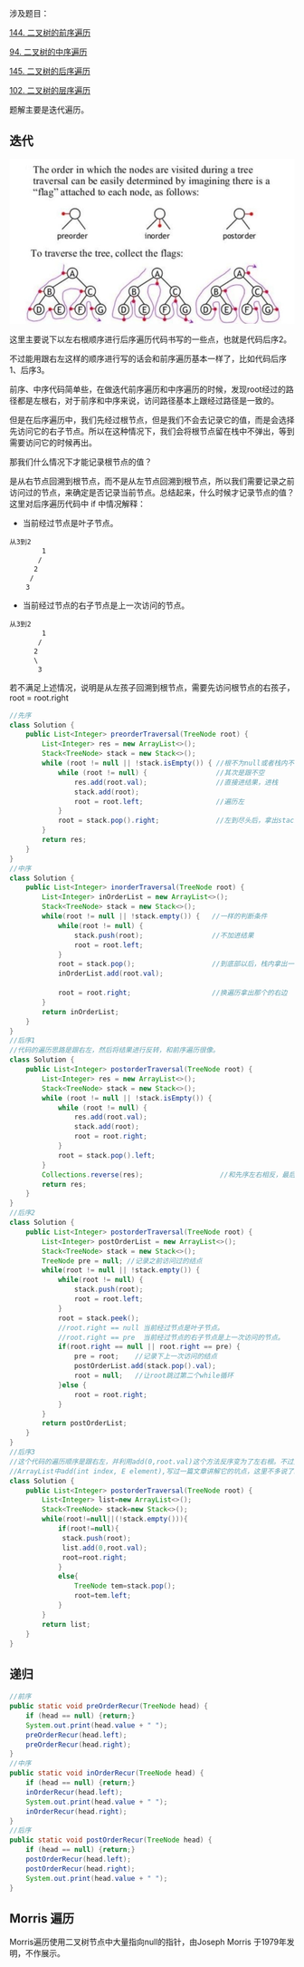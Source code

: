 涉及题目：

[144. 二叉树的前序遍历](https://leetcode-cn.com/problems/binary-tree-preorder-traversal/)

[94. 二叉树的中序遍历](https://leetcode-cn.com/problems/binary-tree-inorder-traversal/)

[145. 二叉树的后序遍历](https://leetcode-cn.com/problems/binary-tree-postorder-traversal/)

[102. 二叉树的层序遍历](https://leetcode-cn.com/problems/binary-tree-level-order-traversal/)



题解主要是迭代遍历。





## 迭代



![1612178323166](../../../../assets/1612178323166.png)



这里主要说下以左右根顺序进行后序遍历代码书写的一些点，也就是代码后序2。

不过能用跟右左这样的顺序进行写的话会和前序遍历基本一样了，比如代码后序1、后序3。

前序、中序代码简单些，在做迭代前序遍历和中序遍历的时候，发现root经过的路径都是左根右，对于前序和中序来说，访问路径基本上跟经过路径是一致的。

但是在后序遍历中，我们先经过根节点，但是我们不会去记录它的值，而是会选择先访问它的右子节点。所以在这种情况下，我们会将根节点留在栈中不弹出，等到需要访问它的时候再出。

那我们什么情况下才能记录根节点的值？

是从右节点回溯到根节点，而不是从左节点回溯到根节点，所以我们需要记录之前访问过的节点，来确定是否记录当前节点。总结起来，什么时候才记录节点的值？这里对后序遍历代码中 if 中情况解释：

- 当前经过节点是叶子节点。

````
从3到2
		1           
       /         
      2          
     /    
    3 
````



- 当前经过节点的右子节点是上一次访问的节点。

````
从3到2
		1           
       /         
      2   
      \   
       3 
````



若不满足上述情况，说明是从左孩子回溯到根节点，需要先访问根节点的右孩子，root = root.right

````java
//先序
class Solution {
    public List<Integer> preorderTraversal(TreeNode root) {
        List<Integer> res = new ArrayList<>();
        Stack<TreeNode> stack = new Stack<>();
        while (root != null || !stack.isEmpty()) { //根不为null或者栈内不空。
            while (root != null) {				   //其次是跟不空
                res.add(root.val);				   //直接进结果，进栈
                stack.add(root);
                root = root.left;				   //遍历左
            }
            root = stack.pop().right;			   //左到尽头后，拿出stack缓存的根节点，遍历右
        }
        return res;
    }
}
//中序
class Solution {
    public List<Integer> inorderTraversal(TreeNode root) {
        List<Integer> inOrderList = new ArrayList<>();  
        Stack<TreeNode> stack = new Stack<>();  
        while(root != null || !stack.empty()) {   //一样的判断条件
            while(root != null) {  				  
                stack.push(root); 				  //不加进结果
                root = root.left;   
            }
            root = stack.pop();					  //到底部以后，栈内拿出一个加进结果
            inOrderList.add(root.val);
            
            root = root.right;    				  //换遍历拿出那个的右边
        }
        return inOrderList;
    }  
}
//后序1
//代码的遍历思路是跟右左，然后将结果进行反转，和前序遍历很像。
class Solution {
    public List<Integer> postorderTraversal(TreeNode root) {
        List<Integer> res = new ArrayList<>();
        Stack<TreeNode> stack = new Stack<>();
        while (root != null || !stack.isEmpty()) {
            while (root != null) {
                res.add(root.val);
                stack.add(root);
                root = root.right;
            }
            root = stack.pop().left;
        }
        Collections.reverse(res);					//和先序左右相反，最后反转下。
        return res;
    }
}
//后序2
class Solution {
    public List<Integer> postorderTraversal(TreeNode root) {
        List<Integer> postOrderList = new ArrayList<>();    
        Stack<TreeNode> stack = new Stack<>();  
        TreeNode pre = null; //记录之前访问过的结点
        while(root != null || !stack.empty()) {
            while(root != null) {   
                stack.push(root);
                root = root.left;
            }
            root = stack.peek();
            //root.right == null 当前经过节点是叶子节点。
            //root.right == pre	 当前经过节点的右子节点是上一次访问的节点。
            if(root.right == null || root.right == pre) {       
                pre = root;    //记录下上一次访问的结点
                postOrderList.add(stack.pop().val); 
                root = null;   //让root跳过第二个while循环
            }else {
                root = root.right;     
            }
        }
        return postOrderList;    
    }
}
//后序3
//这个代码的遍历顺序是跟右左，并利用add(0,root.val)这个方法反序变为了左右根。不过整体推荐后序1。
//ArrayList中add(int index, E element),写过一篇文章讲解它的坑点，这里不多说了。
class Solution {
    public List<Integer> postorderTraversal(TreeNode root) {
        List<Integer> list=new ArrayList<>();
        Stack<TreeNode> stack=new Stack<>();
        while(root!=null||(!stack.empty())){
            if(root!=null){
             stack.push(root);
             list.add(0,root.val);
             root=root.right;
            }
            else{
                TreeNode tem=stack.pop();
                root=tem.left;
            }
        }
        return list;
    }
}
````



## 递归

```java
//前序
public static void preOrderRecur(TreeNode head) {
    if (head == null) {return;}
    System.out.print(head.value + " ");
    preOrderRecur(head.left);
    preOrderRecur(head.right);
}
//中序
public static void inOrderRecur(TreeNode head) {
    if (head == null) {return;}
    inOrderRecur(head.left);
    System.out.print(head.value + " ");
    inOrderRecur(head.right);
}
//后序
public static void postOrderRecur(TreeNode head) {
    if (head == null) {return;}
    postOrderRecur(head.left);
    postOrderRecur(head.right);
    System.out.print(head.value + " ");
}
```



## Morris 遍历

 Morris遍历使用二叉树节点中大量指向null的指针，由Joseph Morris 于1979年发明，不作展示。



